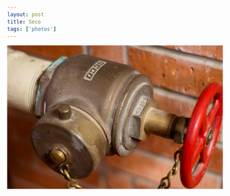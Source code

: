 ```yaml
---
layout: post
title: Seco
tags: ['photos']
---
```


![Valve :: Nikon D90](/media/2009/01/valve.jpg)

